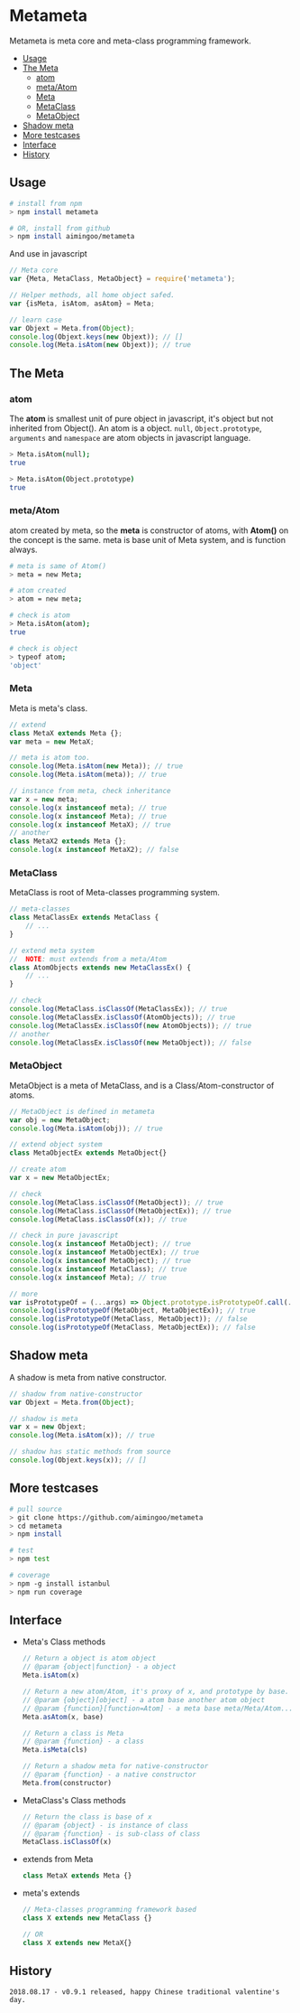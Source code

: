 # Metameta

Metameta is meta core and meta-class programming framework.


- [Usage](#usage)
- [The Meta](#the-meta)
  * [atom](#atom)
  * [meta/Atom](#metaatom)
  * [Meta](#meta)
  * [MetaClass](#metaclass)
  * [MetaObject](#metaobject)
- [Shadow meta](#shadow-meta)
- [More testcases](#more-testcases)
- [Interface](#interface)
- [History](#history)



## Usage

```bash
# install from npm
> npm install metameta

# OR, install from github
> npm install aimingoo/metameta
```

And use in javascript

```javascript
// Meta core
var {Meta, MetaClass, MetaObject} = require('metameta');

// Helper methods, all home object safed.
var {isMeta, isAtom, asAtom} = Meta;

// learn case
var Objext = Meta.from(Object);
console.log(Objext.keys(new Objext)); // []
console.log(Meta.isAtom(new Objext)); // true
```



## The Meta

### atom

The **atom** is smallest unit of pure object in javascript, it's object but not inherited from Object(). An atom is a object. `null`, `Object.prototype`, `arguments` and `namespace` are atom objects in javascript language.

```bash
> Meta.isAtom(null);
true

> Meta.isAtom(Object.prototype)
true
```



### meta/Atom

atom created by meta, so the **meta** is constructor of atoms, with **Atom()** on the concept is the same. meta is base unit of Meta system, and is function always.

```bash
# meta is same of Atom()
> meta = new Meta; 

# atom created
> atom = new meta;

# check is atom
> Meta.isAtom(atom);
true

# check is object
> typeof atom;
'object'
```



### Meta

Meta is meta's class.

```javascript
// extend
class MetaX extends Meta {};
var meta = new MetaX;

// meta is atom too.
console.log(Meta.isAtom(new Meta)); // true
console.log(Meta.isAtom(meta)); // true

// instance from meta, check inheritance
var x = new meta;
console.log(x instanceof meta); // true
console.log(x instanceof Meta); // true
console.log(x instanceof MetaX); // true
// another
class MetaX2 extends Meta {};
console.log(x instanceof MetaX2); // false
```



### MetaClass

MetaClass is root of Meta-classes programming system.

```javascript
// meta-classes
class MetaClassEx extends MetaClass {
    // ...
}

// extend meta system
//  NOTE: must extends from a meta/Atom
class AtomObjects extends new MetaClassEx() {
    // ...
}

// check
console.log(MetaClass.isClassOf(MetaClassEx)); // true
console.log(MetaClassEx.isClassOf(AtomObjects)); // true
console.log(MetaClassEx.isClassOf(new AtomObjects)); // true
// another
console.log(MetaClassEx.isClassOf(new MetaObject)); // false
```



### MetaObject

MetaObject is a meta of MetaClass, and is a Class/Atom-constructor of atoms.

```javascript
// MetaObject is defined in metameta
var obj = new MetaObject;
console.log(Meta.isAtom(obj)); // true

// extend object system
class MetaObjectEx extends MetaObject{}

// create atom
var x = new MetaObjectEx;

// check
console.log(MetaClass.isClassOf(MetaObject)); // true
console.log(MetaClass.isClassOf(MetaObjectEx)); // true
console.log(MetaClass.isClassOf(x)); // true

// check in pure javascript
console.log(x instanceof MetaObject); // true
console.log(x instanceof MetaObjectEx); // true
console.log(x instanceof MetaObject); // true
console.log(x instanceof MetaClass); // true
console.log(x instanceof Meta); // true

// more
var isPrototypeOf = (...args) => Object.prototype.isPrototypeOf.call(...args);
console.log(isPrototypeOf(MetaObject, MetaObjectEx)); // true
console.log(isPrototypeOf(MetaClass, MetaObject)); // false
console.log(isPrototypeOf(MetaClass, MetaObjectEx)); // false
```



## Shadow meta

A shadow is meta from native constructor.

```javascript
// shadow from native-constructor
var Objext = Meta.from(Object);

// shadow is meta
var x = new Objext;
console.log(Meta.isAtom(x)); // true

// shadow has static methods from source
console.log(Objext.keys(x)); // []
```



## More testcases

```bash
# pull source
> git clone https://github.com/aimingoo/metameta
> cd metameta
> npm install

# test
> npm test

# coverage
> npm -g install istanbul
> npm run coverage
```



## Interface

* Meta's Class methods

    ```javascript
    // Return a object is atom object
    // @param {object|function} - a object
    Meta.isAtom(x)

    // Return a new atom/Atom, it's proxy of x, and prototype by base.
    // @param {object}[object] - a atom base another atom object
    // @param {function}[function=Atom] - a meta base meta/Meta/Atom...
    Meta.asAtom(x, base)

    // Return a class is Meta
    // @param {function} - a class
    Meta.isMeta(cls)

    // Return a shadow meta for native-constructor
    // @param {function} - a native constructor
    Meta.from(constructor)
    ```

* MetaClass's Class methods

    ```javascript
    // Return the class is base of x
    // @param {object} - is instance of class
    // @param {function} - is sub-class of class
    MetaClass.isClassOf(x)
    ```

* extends from Meta

    ```javascript
    class MetaX extends Meta {}
    ```

* meta's extends

    ```javascript
    // Meta-classes programming framework based
    class X extends new MetaClass {}

    // OR
    class X extends new MetaX{}
    ```



## History

```
2018.08.17 - v0.9.1 released, happy Chinese traditional valentine's day.
```

